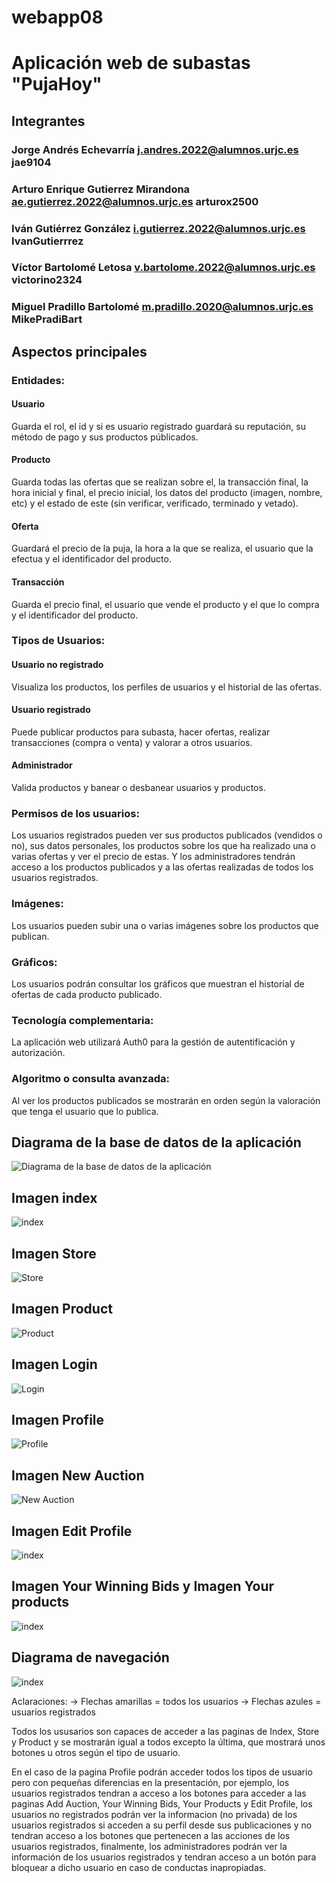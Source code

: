 # webapp08
# Aplicación web de subastas "PujaHoy"
## Integrantes
### Jorge Andrés Echevarría j.andres.2022@alumnos.urjc.es jae9104
### Arturo Enrique Gutierrez Mirandona ae.gutierrez.2022@alumnos.urjc.es arturox2500
### Iván Gutiérrez González i.gutierrez.2022@alumnos.urjc.es IvanGutierrrez
### Víctor Bartolomé Letosa v.bartolome.2022@alumnos.urjc.es victorino2324
### Miguel Pradillo Bartolomé	m.pradillo.2020@alumnos.urjc.es	MikePradiBart
## Aspectos principales
### Entidades:
#### Usuario
Guarda el rol, el id y si es usuario registrado guardará su reputación, su método de pago y sus productos públicados.
#### Producto
Guarda todas las ofertas que se realizan sobre el, la transacción final, la hora inicial y final, el precio inicial, los datos del producto (imagen, nombre, etc) y el estado de este (sin verificar, verificado, terminado y vetado).
#### Oferta
Guardará el precio de la puja, la hora a la que se realiza, el usuario que la efectua y el identificador del producto.
#### Transacción
Guarda el precio final, el usuario que vende el producto y el que lo compra y el identificador del producto.
### Tipos de Usuarios:
#### Usuario no registrado
Visualiza los productos, los perfiles de usuarios y el historial de las ofertas.
#### Usuario registrado
Puede publicar productos para subasta, hacer ofertas, realizar transacciones (compra o venta) y valorar a otros usuarios.
#### Administrador
Valida productos y banear o desbanear usuarios y productos.
### Permisos de los usuarios:
Los usuarios registrados pueden ver sus productos publicados (vendidos o no), sus datos personales, los productos sobre los que ha realizado una o varias ofertas y ver el precio de estas.
Y los administradores tendrán acceso a los productos publicados y a las ofertas realizadas de todos los usuarios registrados.
### Imágenes:
Los usuarios pueden subir una o varias imágenes sobre los productos que publican.
### Gráficos:
Los usuarios podrán consultar los gráficos que muestran el historial de ofertas de cada producto publicado.
### Tecnología complementaria:
La aplicación web utilizará Auth0 para la gestión de autentificación y autorización.
### Algoritmo o consulta avanzada:
Al ver los productos publicados se mostrarán en orden según la valoración que tenga el usuario que lo publica.
## Diagrama de la base de datos de la aplicación
![Diagrama de la base de datos de la aplicación](imagenes/DAW_BBDD.png)
## Imagen index
![index](imagenes/Index.png)
## Imagen Store
![Store](imagenes/Store.png)
## Imagen Product
![Product](imagenes/CapturaProduct.jpg)
## Imagen Login
![Login](imagenes/CapturaLogin.PNG)
## Imagen Profile
![Profile](imagenes/Profile.png)
## Imagen New Auction
![New Auction](imagenes/NewAuction.png)
## Imagen Edit Profile
![index](imagenes/EditProfile.png)
## Imagen Your Winning Bids y Imagen Your products
![index](imagenes/YourWinningsBids.png)
## Diagrama de navegación
![index](imagenes/DiagramaPaginas.png)

Aclaraciones:
-> Flechas amarillas = todos los usuarios
-> Flechas azules = usuarios registrados

Todos los ususarios son capaces de acceder a las paginas de Index, Store y Product y se mostrarán igual a todos excepto la última, que mostrará unos botones u otros según el tipo de usuario. 

En el caso de la pagina Profile podrán acceder todos los tipos de usuario pero con pequeñas diferencias en la presentación, por ejemplo, los usuarios registrados tendran a acceso a los botones para acceder a las paginas Add Auction, Your Winning Bids, Your Products y Edit Profile, los usuarios no registrados podrán ver la informacion (no privada) de los usuarios registrados si acceden a su perfil desde sus publicaciones y no tendran acceso a los botones que pertenecen a las acciones de los usuarios registrados, finalmente, los administradores podrán ver la información de los usuarios registrados y tendran acceso a un botón para bloquear a dicho usuario en caso de conductas inapropiadas.



